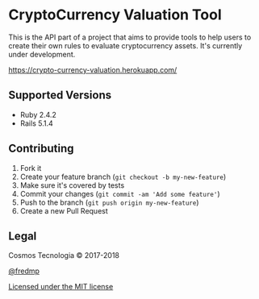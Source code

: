 # CryptoCurrency Valuation Tool

This is the API part of a project that aims to provide tools to help users to create their own rules to evaluate cryptocurrency assets. It's currently under development.

https://crypto-currency-valuation.herokuapp.com/

## Supported Versions

* Ruby 2.4.2
* Rails 5.1.4

## Contributing

1. Fork it
2. Create your feature branch (`git checkout -b my-new-feature`)
3. Make sure it's covered by tests
4. Commit your changes (`git commit -am 'Add some feature'`)
5. Push to the branch (`git push origin my-new-feature`)
6. Create a new Pull Request

## Legal

Cosmos Tecnologia &copy; 2017-2018

[@fredmp](https://twitter.com/fredmp)

[Licensed under the MIT license](https://opensource.org/licenses/mit-license.php)